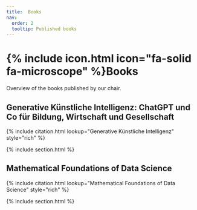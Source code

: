 ```yaml
---
title:  Books
nav:
  order: 2
  tooltip: Published books
---
```


# {% include icon.html icon="fa-solid fa-microscope" %}Books

Overview of the books published by our chair. 

## Generative Künstliche Intelligenz: ChatGPT und Co für Bildung, Wirtschaft und Gesellschaft

{% include citation.html lookup="Generative Künstliche Intelligenz" style="rich" %}

{% include section.html %}

## Mathematical Foundations of Data Science

{% include citation.html lookup="Mathematical Foundations of Data Science" style="rich" %}

{% include section.html %}
